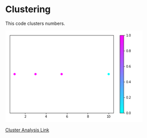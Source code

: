 # Clustering
This code clusters numbers.

![Clustering Graph Image](Clustering.png)

[Cluster Analysis Link](https://en.wikipedia.org/wiki/Cluster_analysis)
